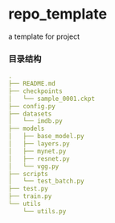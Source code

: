 # repo_template
a template for project

### 目录结构

```yaml
.
├── README.md
├── checkpoints
│   └── sample_0001.ckpt
├── config.py
├── datasets
│   └── imdb.py
├── models
│   ├── base_model.py
│   ├── layers.py
│   ├── mynet.py
│   ├── resnet.py
│   └── vgg.py
├── scripts
│   └── test_batch.py
├── test.py
├── train.py
└── utils
    └── utils.py

```